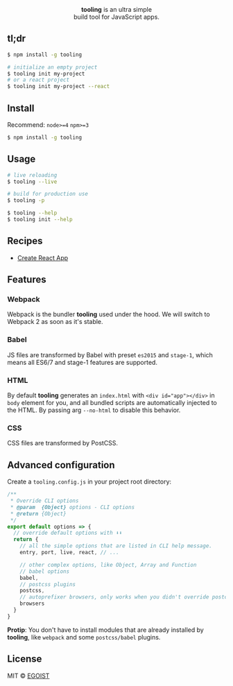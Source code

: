 <div align="center">
  <img src="https://cdn.rawgit.com/egoist/fa2efce43aa2f62e39bbc363bf2240b7/raw/c17a8a5bf5981c32d7b38bbf2dcd88866ef1c8b1/gear.svg" alt="">
  <br><strong>tooling</strong> is an ultra simple<br> build tool for JavaScript apps.
</div>

## tl;dr

```bash
$ npm install -g tooling

# initialize an empty project
$ tooling init my-project
# or a react project
$ tooling init my-project --react
```

## Install

Recommend: `node>=4` `npm>=3`

```bash
$ npm install -g tooling
```

## Usage

```bash
# live reloading
$ tooling --live

# build for production use
$ tooling -p

$ tooling --help
$ tooling init --help
```

## Recipes

- [Create React App](/recipes/react-app.md)

## Features

### Webpack

Webpack is the bundler **tooling** used under the hood. We will switch to Webpack 2 as soon as it's stable.

### Babel

JS files are transformed by Babel with preset `es2015` and `stage-1`, which means all ES6/7 and stage-1 features are supported.

### HTML

By default **tooling** generates an `index.html` with `<div id="app"></div>` in `body` element for you, and all bundled scripts are automatically injected to the HTML. By passing arg `--no-html` to disable this behavior.

### CSS

CSS files are transformed by PostCSS.

## Advanced configuration

Create a `tooling.config.js` in your project root directory:

```js
/**
 * Override CLI options
 * @param  {Object} options - CLI options
 * @return {Object}
 */
export default options => {
  // override default options with ⬇️⬇️
  return {
    // all the simple options that are listed in CLI help message.
    entry, port, live, react, // ...

    // other complex options, like Object, Array and Function
    // babel options
    babel,
    // postcss plugins
    postcss,
    // autoprefixer browsers, only works when you didn't override postcss plugins
    browsers
  }
}
```

**Protip**: You don't have to install modules that are already installed by **tooling**, like `webpack` and some `postcss/babel` plugins.

## License

MIT © [EGOIST](https://github.com/egoist)

